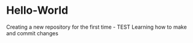 # Hello-World
Creating a new repository for the first time - TEST
Learning how to make and commit changes
